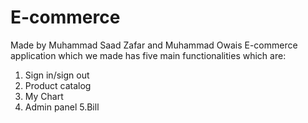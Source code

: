 # E-commerce
Made by Muhammad Saad Zafar and Muhammad Owais
E-commerce application which we made has five main functionalities which are:

1.	Sign in/sign out 
2.	Product catalog 
3.	My Chart
4.	 Admin panel 
5.Bill

